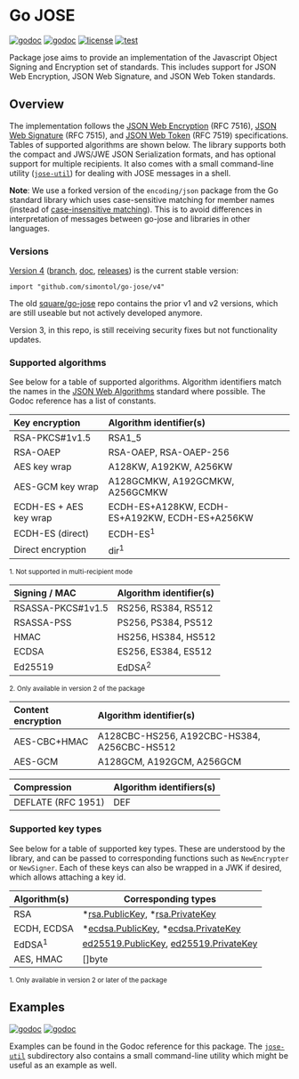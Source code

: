 # Go JOSE

[![godoc](https://pkg.go.dev/badge/github.com/simontol/go-jose/v4.svg)](https://pkg.go.dev/github.com/simontol/go-jose/v4)
[![godoc](https://pkg.go.dev/badge/github.com/simontol/go-jose/v4/jwt.svg)](https://pkg.go.dev/github.com/simontol/go-jose/v4/jwt)
[![license](https://img.shields.io/badge/license-apache_2.0-blue.svg?style=flat)](https://raw.githubusercontent.com/go-jose/go-jose/master/LICENSE)
[![test](https://img.shields.io/github/checks-status/go-jose/go-jose/v4)](https://github.com/simontol/go-jose/actions)

Package jose aims to provide an implementation of the Javascript Object Signing
and Encryption set of standards. This includes support for JSON Web Encryption,
JSON Web Signature, and JSON Web Token standards.

## Overview

The implementation follows the
[JSON Web Encryption](https://dx.doi.org/10.17487/RFC7516) (RFC 7516),
[JSON Web Signature](https://dx.doi.org/10.17487/RFC7515) (RFC 7515), and
[JSON Web Token](https://dx.doi.org/10.17487/RFC7519) (RFC 7519) specifications.
Tables of supported algorithms are shown below. The library supports both
the compact and JWS/JWE JSON Serialization formats, and has optional support for
multiple recipients. It also comes with a small command-line utility
([`jose-util`](https://pkg.go.dev/github.com/simontol/go-jose/jose-util))
for dealing with JOSE messages in a shell.

**Note**: We use a forked version of the `encoding/json` package from the Go
standard library which uses case-sensitive matching for member names (instead
of [case-insensitive matching](https://www.ietf.org/mail-archive/web/json/current/msg03763.html)).
This is to avoid differences in interpretation of messages between go-jose and
libraries in other languages.

### Versions

[Version 4](https://github.com/simontol/go-jose)
([branch](https://github.com/simontol/go-jose/tree/main),
[doc](https://pkg.go.dev/github.com/simontol/go-jose/v4), [releases](https://github.com/simontol/go-jose/releases)) is the current stable version:

    import "github.com/simontol/go-jose/v4"

The old [square/go-jose](https://github.com/square/go-jose) repo contains the prior v1 and v2 versions, which
are still useable but not actively developed anymore.

Version 3, in this repo, is still receiving security fixes but not functionality
updates.

### Supported algorithms

See below for a table of supported algorithms. Algorithm identifiers match
the names in the [JSON Web Algorithms](https://dx.doi.org/10.17487/RFC7518)
standard where possible. The Godoc reference has a list of constants.

 Key encryption             | Algorithm identifier(s)
 :------------------------- | :------------------------------
 RSA-PKCS#1v1.5             | RSA1_5
 RSA-OAEP                   | RSA-OAEP, RSA-OAEP-256
 AES key wrap               | A128KW, A192KW, A256KW
 AES-GCM key wrap           | A128GCMKW, A192GCMKW, A256GCMKW
 ECDH-ES + AES key wrap     | ECDH-ES+A128KW, ECDH-ES+A192KW, ECDH-ES+A256KW
 ECDH-ES (direct)           | ECDH-ES<sup>1</sup>
 Direct encryption          | dir<sup>1</sup>

<sup>1. Not supported in multi-recipient mode</sup>

 Signing / MAC              | Algorithm identifier(s)
 :------------------------- | :------------------------------
 RSASSA-PKCS#1v1.5          | RS256, RS384, RS512
 RSASSA-PSS                 | PS256, PS384, PS512
 HMAC                       | HS256, HS384, HS512
 ECDSA                      | ES256, ES384, ES512
 Ed25519                    | EdDSA<sup>2</sup>

<sup>2. Only available in version 2 of the package</sup>

 Content encryption         | Algorithm identifier(s)
 :------------------------- | :------------------------------
 AES-CBC+HMAC               | A128CBC-HS256, A192CBC-HS384, A256CBC-HS512
 AES-GCM                    | A128GCM, A192GCM, A256GCM

 Compression                | Algorithm identifiers(s)
 :------------------------- | -------------------------------
 DEFLATE (RFC 1951)         | DEF

### Supported key types

See below for a table of supported key types. These are understood by the
library, and can be passed to corresponding functions such as `NewEncrypter` or
`NewSigner`. Each of these keys can also be wrapped in a JWK if desired, which
allows attaching a key id.

 Algorithm(s)               | Corresponding types
 :------------------------- | -------------------------------
 RSA                        | *[rsa.PublicKey](https://pkg.go.dev/crypto/rsa/#PublicKey), *[rsa.PrivateKey](https://pkg.go.dev/crypto/rsa/#PrivateKey)
 ECDH, ECDSA                | *[ecdsa.PublicKey](https://pkg.go.dev/crypto/ecdsa/#PublicKey), *[ecdsa.PrivateKey](https://pkg.go.dev/crypto/ecdsa/#PrivateKey)
 EdDSA<sup>1</sup>          | [ed25519.PublicKey](https://pkg.go.dev/crypto/ed25519#PublicKey), [ed25519.PrivateKey](https://pkg.go.dev/crypto/ed25519#PrivateKey)
 AES, HMAC                  | []byte

<sup>1. Only available in version 2 or later of the package</sup>

## Examples

[![godoc](https://pkg.go.dev/badge/github.com/simontol/go-jose/v4.svg)](https://pkg.go.dev/github.com/simontol/go-jose/v4)
[![godoc](https://pkg.go.dev/badge/github.com/simontol/go-jose/v4/jwt.svg)](https://pkg.go.dev/github.com/simontol/go-jose/v4/jwt)

Examples can be found in the Godoc
reference for this package. The
[`jose-util`](https://github.com/simontol/go-jose/tree/v4/jose-util)
subdirectory also contains a small command-line utility which might be useful
as an example as well.

